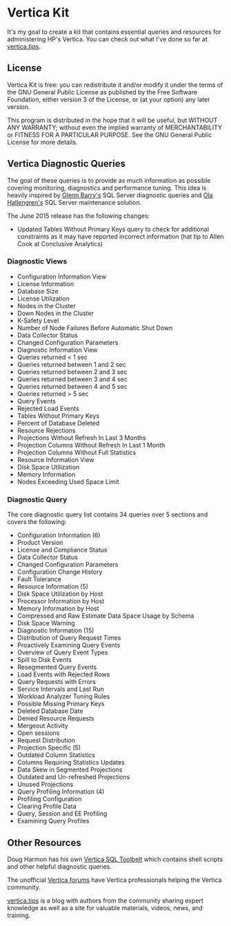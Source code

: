 # Vertica Kit
It's my goal to create a kit that contains essential queries and resources for administering HP's Vertica. You can check out what I've done so far at [vertica.tips](http://www.vertica.tips).

## License
Vertica Kit is free: you can redistribute it and/or modify it under the terms of the GNU General Public License as published by the Free Software Foundation, either version 3 of the License, or (at your option) any later version.

This program is distributed in the hope that it will be useful, but WITHOUT ANY WARRANTY; without even the implied warranty of MERCHANTABILITY or FITNESS FOR A PARTICULAR PURPOSE.  See the GNU General Public License for more details.

## Vertica Diagnostic Queries
The goal of these queries is to provide as much information as possible covering monitoring, diagnostics and performance tuning. This idea is heavily inspired by [Glenn Barry's](http://www.sqlskills.com/blogs/glenn/category/dmv-queries/) SQL Server diagnostic queries and [Ola Hallengren's](http://ola.hallengren.com/) SQL Server maintenance solution.

The June 2015 release has the following changes:
* Updated Tables Without Primary Keys query to check for additional constraints as it may have reported incorrect information (hat tip to Allen Cook at Conclusive Analytics)

### Diagnostic Views

* Configuration Information View
 * License Information
 * Database Size
 * License Utilization
 * Nodes in the Cluster
 * Down Nodes in the Cluster
 * K-Safety Level
 * Number of Node Failures Before Automatic Shut Down
 * Data Collector Status
 * Changed Configuration Parameters
* Diagnostic Information View
 * Queries returned < 1 sec
 * Queries returned between 1 and 2 sec
 * Queries returned between 2 and 3 sec
 * Queries returned between 3 and 4 sec
 * Queries returned between 4 and 5 sec
 * Queries returned > 5 sec
 * Query Events
 * Rejected Load Events
 * Tables Without Primary Keys
 * Percent of Database Deleted
 * Resource Rejections
 * Projections Without Refresh In Last 3 Months
 * Projection Columns Without Refresh In Last 1 Month
 * Projection Columns Without Full Statistics
* Resource Information View
 * Disk Space Utilization
 * Memory Information
 * Nodes Exceeding Used Space Limit

### Diagnostic Query 
 
The core diagnostic query list contains 34 queries over 5 sections and covers the following:

* Configuration Information (6)
 * Product Version
 * License and Compliance Status
 * Data Collector Status
 * Changed Configuration Parameters
 * Configuration Change History
 * Fault Tolerance
* Resource Information (5)
 * Disk Space Utilization by Host
 * Processor Information by Host
 * Memory Information by Host
 * Compressed and Raw Estimate Data Space Usage by Schema
 * Disk Space Warning
* Diagnostic Information (15)
 * Distribution of Query Request Times
 * Proactively Examining Query Events
 * Overview of Query Event Types
 * Spill to Disk Events
 * Resegmented Query Events
 * Load Events with Rejected Rows
 * Query Requests with Errors
 * Service Intervals and Last Run
 * Workload Analyzer Tuning Rules
 * Possible Missing Primary Keys
 * Deleted Database Date
 * Denied Resource Requests
 * Mergeout Activity
 * Open sessions
 * Request Distribution 
* Projection Specific (5)
 * Outdated Column Statistics
 * Columns Requiring Statistics Updates
 * Data Skew in Segmented Projections
 * Outdated and Un-refreshed Projections
 * Unused Projections
* Query Profiling Information (4)
 * Profiling Configuration
 * Clearing Profile Data
 * Query, Session and EE Profiling
 * Examining Query Profiles

## Other Resources
Doug Harmon has his own [Vertica SQL Toolbelt](https://github.com/DougHarmon/v-sql-tb) which contains shell scripts and other helpful diagnostic queries.

The unofficial [Vertica forums](http://www.vertica-forums.com) have Vertica professionals helping the Vertica community.

[vertica.tips](http://www.vertica.tips) is a blog with authors from the community sharing expert knowledge as well as a site for valuable materials, videos, news, and training.
